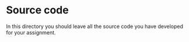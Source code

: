 # Source code

In this directory you should leave all the source code you have developed for your assignment.
